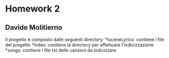 # Homework 2
## Davide Molitierno
Il progetto è composto dalle seguenti directory:
*luceneLyrics: contiene i file del progetto
*index: contiene la directory per effettuare l'indicizzazione
*songs: contiene i file txt delle canzoni da indicizzare